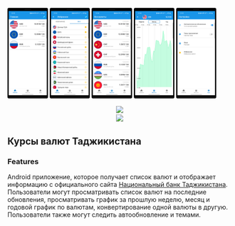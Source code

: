 <img src="/docs/1.png" width=18% height=18%> <img src="/docs/2.png" width=18% height=18%>
<img src="/docs/3.png" width=18% height=18%> <img src="/docs/4.png" width=18% height=18%>
<img src="/docs/5.png" width=18% height=18%>

<div align="center">
    <a href="https://play.google.com/store/apps/details?id=com.developer.valyutaapp">
    <img src="https://play.google.com/intl/en_us/badges/static/images/badges/en_badge_web_generic.png" height="70"></a>
    </div>
<div align="center">
    <a href="https://play.google.com/store/apps/details?id=com.developer.valyutaapp">
    <img src="https://static.tildacdn.com/tild3633-6364-4533-a462-303133633334/app-gallery-en.png" height="50"></a>
</div>

## Курсы валют Таджикистана

### Features
Android приложение, которое получает список валют и  отображает информацию
с официального сайта [Национальный банк Таджикистана](https://www.nbt.tj/ru/kurs/kurs.php).
Пользователи могут просматривать список валют на последние обновления,
просматривать график за прошлую неделю, месяц и годовой график по валютам,
конвертирование одной валюты в другую. Пользователи также могут следить автообновление и темами.
